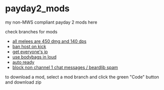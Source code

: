 # payday2_mods

my non-MWS compliant payday 2 mods here

check branches for mods

- [all melees are 450 dmg and 140 dps](https://github.com/calculatortamer/payday2_mods/tree/equal_melee)
- [ban host on kick](https://github.com/calculatortamer/payday2_mods/tree/ban_host_on_kick)
- [get everyone's ip](https://github.com/calculatortamer/payday2_mods/tree/get_everyones_ip)
- [use bodybags in loud](https://github.com/calculatortamer/payday2_mods/tree/bodybag_loud)
- [auto ready](https://github.com/calculatortamer/payday2_mods/tree/auto_ready)
- [block non channel 1 chat messages / beardlib spam](https://github.com/calculatortamer/payday2_mods/tree/block_beardlib_spam)

to download a mod, select a mod branch and click the green "Code" button and download zip
